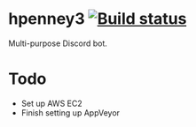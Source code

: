 # hpenney3 [![Build status](https://ci.appveyor.com/api/projects/status/pwt1410mgeeg5s6v?svg=true)](https://ci.appveyor.com/project/hpenney2/hpenney3)
 Multi-purpose Discord bot.

# Todo
 - Set up AWS EC2
 - Finish setting up AppVeyor
